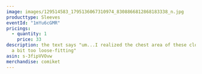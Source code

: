```yaml
---
image: images/129514583_1795136067310974_8308866812868183338_n.jpg
producttype: Sleeves
eventId: "1mYu6cGMR"
pricings:
  - quantity: 1
    price: 33
description: the text says "um...I realized the chest area of these clothes are
  a bit too loose-fitting"
asin: s-3fipVVOvw
merchandise: comiket
---
```

